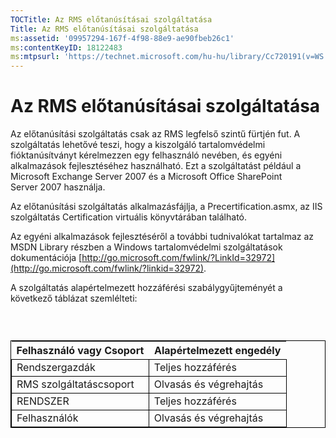 ```yaml
---
TOCTitle: Az RMS előtanúsításai szolgáltatása
Title: Az RMS előtanúsításai szolgáltatása
ms:assetid: '09957294-167f-4f98-88e9-ae90fbeb26c1'
ms:contentKeyID: 18122483
ms:mtpsurl: 'https://technet.microsoft.com/hu-hu/library/Cc720191(v=WS.10)'
---
```


Az RMS előtanúsításai szolgáltatása
===================================

Az előtanúsítási szolgáltatás csak az RMS legfelső szintű fürtjén fut. A szolgáltatás lehetővé teszi, hogy a kiszolgáló tartalomvédelmi fióktanúsítványt kérelmezzen egy felhasználó nevében, és egyéni alkalmazások fejlesztéséhez használható. Ezt a szolgáltatást például a Microsoft Exchange Server 2007 és a Microsoft Office SharePoint Server 2007 használja.

Az előtanúsítási szolgáltatás alkalmazásfájlja, a Precertification.asmx, az IIS szolgáltatás Certification virtuális könyvtárában található.

Az egyéni alkalmazások fejlesztéséről a további tudnivalókat tartalmaz az MSDN Library részben a Windows tartalomvédelmi szolgáltatások dokumentációja [http://go.microsoft.com/fwlink/?LinkId=32972](http://go.microsoft.com/fwlink/?linkid=32972).

A szolgáltatás alapértelmezett hozzáférési szabálygyűjteményét a következő táblázat szemlélteti:

###  

 
<table style="border:1px solid black;">
<colgroup>
<col width="50%" />
<col width="50%" />
</colgroup>
<thead>
<tr class="header">
<th>Felhasználó vagy Csoport</th>
<th>Alapértelmezett engedély</th>
</tr>
</thead>
<tbody>
<tr class="odd">
<td style="border:1px solid black;">Rendszergazdák</td>
<td style="border:1px solid black;">Teljes hozzáférés</td>
</tr>
<tr class="even">
<td style="border:1px solid black;">RMS szolgáltatáscsoport</td>
<td style="border:1px solid black;">Olvasás és végrehajtás</td>
</tr>
<tr class="odd">
<td style="border:1px solid black;">RENDSZER</td>
<td style="border:1px solid black;">Teljes hozzáférés</td>
</tr>
<tr class="even">
<td style="border:1px solid black;">Felhasználók</td>
<td style="border:1px solid black;">Olvasás és végrehajtás</td>
</tr>
</tbody>
</table>
